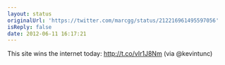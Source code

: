 ```yaml
---
layout: status
originalUrl: 'https://twitter.com/marcgg/status/212216961495597056'
isReply: false
date: 2012-06-11 16:17:21
---
```


This site wins the internet today: http://t.co/vIr1J8Nm (via @kevintunc)
